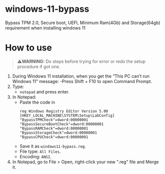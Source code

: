 # windows-11-bypass
Bypass TPM 2.0, Secure boot, UEFI, Minimum Ram(4Gb) and Storage(64gb) requirement when installing windows 11

# How to use
> ⚠️**WARNING:** Do steps before trying for error or redo the setup procedure if got one.
1. During Windows 11 installation, when you get the “This PC can’t run Windows 11” message:
    -Press Shift + F10 to open Command Prompt.
2. Type:
    * ``` notepad ```
   and press enter.
4. In Notepad:
   * Paste the code in <pre> ```reg Windows Registry Editor Version 5.00 [HKEY_LOCAL_MACHINE\SYSTEM\Setup\LabConfig] "BypassTPMCheck"=dword:00000001 "BypassSecureBootCheck"=dword:00000001 "BypassRAMCheck"=dword:00000001 "BypassStorageCheck"=dword:00000001 "BypassCPUCheck"=dword:00000001 ``` </pre>
    * Save it as ```windows11-bypass.reg```.
    * File type: ```All Files```.
    * Encoding: ```ANSI```.
5. In Notepad, go to File > Open, right-click your new ".reg" file and Merge it.
